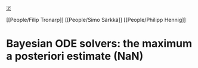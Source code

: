 [🇿](zotero://select/groups/5372906/items/5KGSPY79)

[[People/Filip Tronarp]] [[People/Simo Särkkä]] [[People/Philipp Hennig]] 
# Bayesian ODE solvers: the maximum a posteriori estimate (NaN)

